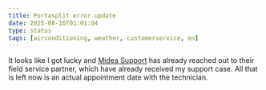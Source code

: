```yaml
---
title: Portasplit error update
date: 2025-08-16T01:01:04
type: status
tags: [airconditioning, weather, customerservice, en]
---
```


It looks like I got lucky and [Midea Support](https://jason.re/post/midea-portasplit-malfunction/) has already reached out to their field service partner, which have already received my support case. All that is left now is an actual appointment date with the technician.

